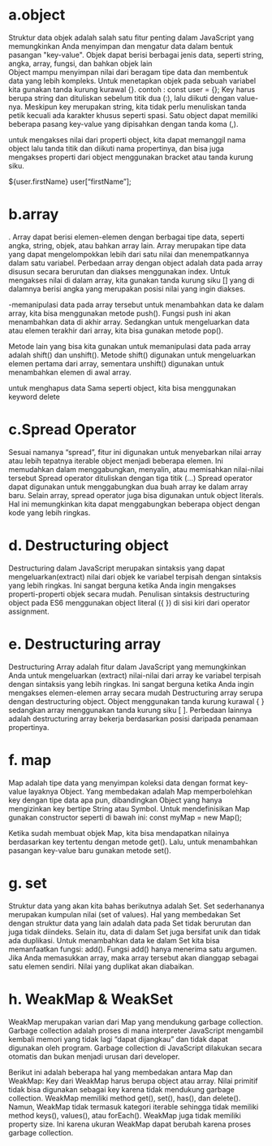 # a.object
Struktur data objek adalah salah satu fitur penting dalam JavaScript yang memungkinkan Anda menyimpan dan mengatur data dalam bentuk pasangan "key-value". Objek dapat berisi berbagai jenis data, seperti string, angka, array, fungsi, dan bahkan objek lain  
 Object mampu menyimpan nilai dari beragam tipe data dan membentuk data yang lebih kompleks.
 Untuk menetapkan objek pada sebuah variabel kita gunakan tanda kurung kurawal {}. contoh :
 const user = {};
 Key harus berupa string dan dituliskan sebelum titik dua (:), lalu diikuti dengan value-nya. Meskipun key merupakan string, kita tidak perlu menuliskan tanda petik kecuali ada karakter khusus seperti spasi.
 Satu object dapat memiliki beberapa pasang key-value yang dipisahkan dengan tanda koma (,).

untuk mengakses nilai dari properti object, kita dapat memanggil nama object lalu tanda titik dan diikuti nama propertinya, dan bisa juga  mengakses properti dari object menggunakan bracket atau tanda kurung siku. 

 ${user.firstName}
 user[“firstName”];

 # b.array
 . Array dapat berisi elemen-elemen dengan berbagai tipe data, seperti angka, string, objek, atau bahkan array lain. 
 Array merupakan tipe data yang dapat mengelompokkan lebih dari satu nilai dan menempatkannya dalam satu variabel.
 Perbedaan array dengan object adalah data pada array disusun secara berurutan dan diakses menggunakan index. Untuk mengakses nilai di dalam array, kita gunakan tanda kurung siku [] yang di dalamnya berisi angka yang merupakan posisi nilai yang ingin diakses.

-memanipulasi data pada array tersebut
untuk menambahkan data ke dalam array, kita bisa menggunakan metode push(). Fungsi push ini akan menambahkan data di akhir array.
Sedangkan untuk mengeluarkan data atau elemen terakhir dari array, kita bisa gunakan metode pop().

 Metode lain yang bisa kita gunakan untuk memanipulasi data pada array adalah shift() dan unshift(). Metode shift() digunakan untuk mengeluarkan elemen pertama dari array, sementara unshift() digunakan untuk menambahkan elemen di awal array.

 untuk menghapus data Sama seperti object, kita bisa menggunakan keyword delete


 # c.Spread Operator
 Sesuai namanya “spread”, fitur ini digunakan untuk menyebarkan nilai array atau lebih tepatnya iterable object menjadi beberapa elemen. 
 Ini memudahkan dalam menggabungkan, menyalin, atau memisahkan nilai-nilai tersebut
 Spread operator dituliskan dengan tiga titik (...)
 Spread operator dapat digunakan untuk menggabungkan dua buah array ke dalam array baru.
Selain array, spread operator juga bisa digunakan untuk object literals. Hal ini memungkinkan kita dapat menggabungkan beberapa object dengan kode yang lebih ringkas.

# d. Destructuring  object
Destructuring dalam JavaScript merupakan sintaksis yang dapat mengeluarkan(extract) nilai dari objek  ke variabel terpisah dengan sintaksis yang lebih ringkas. Ini sangat berguna ketika Anda ingin mengakses properti-properti objek secara mudah.
Penulisan sintaksis destructuring object pada ES6 menggunakan object literal ({ }) di sisi kiri dari operator assignment.

# e. Destructuring  array
Destructuring Array adalah fitur dalam JavaScript yang memungkinkan Anda untuk mengeluarkan (extract) nilai-nilai dari array ke variabel terpisah dengan sintaksis yang lebih ringkas. Ini sangat berguna ketika Anda ingin mengakses elemen-elemen array secara mudah
Destructuring array serupa dengan destructuring object. Object menggunakan tanda kurung kurawal { } sedangkan array menggunakan tanda kurung siku [ ]. Perbedaan lainnya adalah destructuring array bekerja berdasarkan posisi daripada penamaan propertinya.

# f. map

Map adalah tipe data yang menyimpan koleksi data dengan format key-value layaknya Object. Yang membedakan adalah Map memperbolehkan key dengan tipe data apa pun, dibandingkan Object yang hanya mengizinkan key bertipe String atau Symbol.
Untuk mendefinisikan Map gunakan constructor seperti di bawah ini:
const myMap = new Map();

Ketika sudah membuat objek Map, kita bisa mendapatkan nilainya berdasarkan key tertentu dengan metode get(). Lalu, untuk menambahkan pasangan key-value baru gunakan metode set().

# g. set
Struktur data yang akan kita bahas berikutnya adalah Set. Set sederhananya merupakan kumpulan nilai (set of values). Hal yang membedakan Set dengan struktur data yang lain adalah data pada Set tidak berurutan dan juga tidak diindeks. Selain itu, data di dalam Set juga bersifat unik dan tidak ada duplikasi. 
Untuk menambahkan data ke dalam Set kita bisa memanfaatkan fungsi:
 add().
 Fungsi add() hanya menerima satu argumen. Jika Anda memasukkan array, maka array tersebut akan dianggap sebagai satu elemen sendiri. Nilai yang duplikat akan diabaikan.

# h. WeakMap & WeakSet
 WeakMap merupakan varian dari Map yang mendukung garbage collection. Garbage collection adalah proses di mana interpreter JavaScript mengambil kembali memori yang tidak lagi “dapat dijangkau” dan tidak dapat digunakan oleh program. Garbage collection di JavaScript dilakukan secara otomatis dan bukan menjadi urusan dari developer.

 Berikut ini adalah beberapa hal yang membedakan antara Map dan WeakMap:
Key dari WeakMap harus berupa object atau array. Nilai primitif tidak bisa digunakan sebagai key karena tidak mendukung garbage collection.
WeakMap memiliki method get(), set(), has(), dan delete(). Namun, WeakMap tidak termasuk kategori iterable sehingga tidak memiliki method keys(), values(), atau forEach().
WeakMap juga tidak memiliki property size. Ini karena ukuran WeakMap dapat berubah karena proses garbage collection.